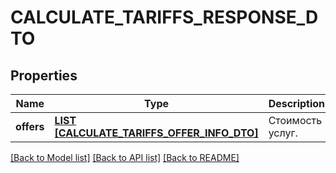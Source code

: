 # CALCULATE_TARIFFS_RESPONSE_DTO

## Properties
Name | Type | Description | Notes
------------ | ------------- | ------------- | -------------
**offers** | [**LIST [CALCULATE_TARIFFS_OFFER_INFO_DTO]**](CalculateTariffsOfferInfoDTO.md) | Стоимость услуг. | [default to null]

[[Back to Model list]](../README.md#documentation-for-models) [[Back to API list]](../README.md#documentation-for-api-endpoints) [[Back to README]](../README.md)


